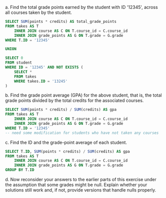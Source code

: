 a. Find the total grade points earned by the student with ID '12345', across all courses taken by the student.

```SQL
SELECT SUM(points * credits) AS total_grade_points
FROM takes AS T
    INNER JOIN course AS C ON T.course_id = C.course_id
    INNER JOIN grade_points AS G ON T.grade = G.grade
WHERE T.ID = '12345'

UNION

SELECT 0
FROM student
WHERE ID = '12345' AND NOT EXISTS (
    SELECT *
    FROM takes
    WHERE takes.ID = '13245'
)
```

b. Find the grade point average (GPA) for the above student, that is, the total grade points divided by the total credits for the associated courses.

```SQL
SELECT SUM(points * credits) / SUM(credits) AS gpa
FROM takes AS T
    INNER JOIN course AS C ON T.course_id = C.course_id
    INNER JOIN grade_points AS G ON T.grade = G.grade
WHERE T.ID = '12345'
-- need some modification for students who have not taken any courses
```
c. Find the ID and the grade-point average of each student.

```SQL
SELECT T.ID, SUM(points * credits) / SUM(credits) AS gpa
FROM takes AS T
    INNER JOIN course AS C ON T.course_id = C.course_id
    INNER JOIN grade_points AS G ON T.grade = G.grade
GROUP BY T.ID
```
d. Now reconsider your answers to the earlier parts of this exercise under the assumption that some grades might be null. Explain whether your solutions still work and, if not, provide versions that handle nulls properly.
